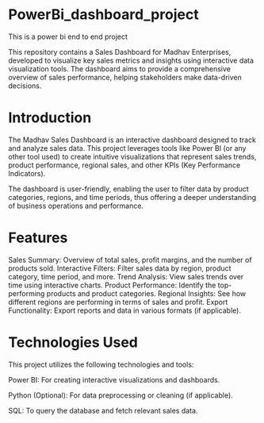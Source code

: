 # PowerBi_dashboard_project
This is a power bi end to end project

This repository contains a Sales Dashboard for Madhav Enterprises, developed to visualize key sales metrics and insights using interactive data visualization tools. 
The dashboard aims to provide a comprehensive overview of sales performance, helping stakeholders make data-driven decisions.


# Introduction
The Madhav Sales Dashboard is an interactive dashboard designed to track and analyze sales data. 
This project leverages tools like Power BI (or any other tool used) to create intuitive visualizations that represent sales trends, product performance, regional sales, and other KPIs (Key Performance Indicators).

The dashboard is user-friendly, enabling the user to filter data by product categories, regions, and time periods, thus offering a deeper understanding of business operations and performance.

# Features

Sales Summary: Overview of total sales, profit margins, and the number of products sold.
Interactive Filters: Filter sales data by region, product category, time period, and more.
Trend Analysis: View sales trends over time using interactive charts.
Product Performance: Identify the top-performing products and product categories.
Regional Insights: See how different regions are performing in terms of sales and profit.
Export Functionality: Export reports and data in various formats (if applicable).

# Technologies Used
This project utilizes the following technologies and tools:

Power BI: For creating interactive visualizations and dashboards.

Python (Optional): For data preprocessing or cleaning (if applicable).

SQL: To query the database and fetch relevant sales data.
